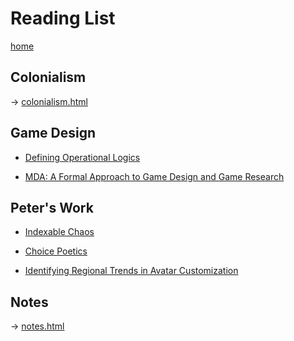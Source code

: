 # Reading List

[home](../README.html)

## Colonialism

-> [colonialism.html](colonialism.html)

## Game Design

* [Defining Operational Logics](pdfs/operational_logics.pdf)

* [MDA: A Formal Approach to Game Design and Game Research](pdfs/MDA.pdf)

## Peter's Work

* [Indexable Chaos](pdfs/indexable-chaos.pdf)

* [Choice Poetics](pdfs/choice-poetics.pdf)

* [Identifying Regional Trends in Avatar Customization](pdfs/avatar-customization.pdf)

## Notes

-> [notes.html](notes.html)
